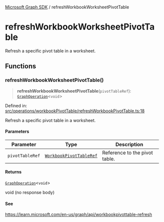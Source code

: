 [Microsoft Graph SDK](README.md) / refreshWorkbookWorksheetPivotTable

# refreshWorkbookWorksheetPivotTable

Refresh a specific pivot table in a worksheet.

## Functions

### refreshWorkbookWorksheetPivotTable()

> **refreshWorkbookWorksheetPivotTable**(`pivotTableRef`): [`GraphOperation`](GraphOperation.md#graphoperation)\<`void`\>

Defined in: [src/operations/workbookPivotTable/refreshWorkbookPivotTable.ts:18](https://github.com/Future-Secure-AI/microsoft-graph/blob/main/src/operations/workbookPivotTable/refreshWorkbookPivotTable.ts#L18)

Refresh a specific pivot table in a worksheet.

#### Parameters

| Parameter | Type | Description |
| ------ | ------ | ------ |
| `pivotTableRef` | [`WorkbookPivotTableRef`](WorkbookPivotTable.md#workbookpivottableref) | Reference to the pivot table. |

#### Returns

[`GraphOperation`](GraphOperation.md#graphoperation)\<`void`\>

void (no response body)

#### See

https://learn.microsoft.com/en-us/graph/api/workbookpivottable-refresh

